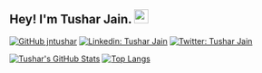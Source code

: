 ## Hey! I'm Tushar Jain. <img src="https://media.giphy.com/media/hvRJCLFzcasrR4ia7z/giphy.gif" width="25px">
[![GitHub jntushar](https://img.shields.io/github/followers/jntushar?label=follow&style=social)](https://github.com/jntushar)
[![Linkedin: Tushar Jain](https://img.shields.io/badge/-Tushar%20Jain-blue?style=flat-square&logo=Linkedin&logoColor=white&link=https://www.linkedin.com/in/jntushar/)](https://www.linkedin.com/in/jntushar/)
[![Twitter: Tushar Jain](https://img.shields.io/twitter/follow/jn_tushar_?style=social)](https://twitter.com/jn_tushar_)


[![Tushar's GitHub Stats](https://github-readme-stats.vercel.app/api?username=jntushar&hide=issues&count_private=true&show_icons=true&theme=calm)](https://github.com/jntushar/github-readme-stats)
[![Top Langs](https://github-readme-stats.vercel.app/api/top-langs/?username=jntushar&layout=compact&theme=calm)](https://github.com/jntushar/github-readme-stats)
<!--
[![Medium Badge](https://img.shields.io/badge/-@Khushboo%20Verma-black?style=flat-square&labelColor=000000&logo=Medium&link=https://medium.com/@khushboo-verma)](https://medium.com/@khushboo-verma)

**Talking about Personal Stuff:**

- 🌱 I’m currently practicing Data Structure and Algorithms.
- 💬 Ask me about anything, I am happy to help.
- 👯 I’m looking to collaborate.
- 🤔  I’m looking for help with insights on my work.
- 📫 How to reach me: [tjain4736@gmail.com](mailto:tjain4736@gmail.com)
- 😄 Pronouns: He/His/Him
-->

